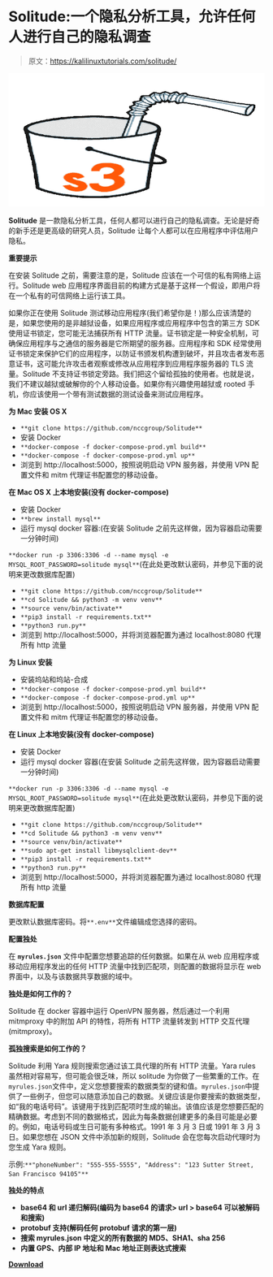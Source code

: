 # Solitude:一个隐私分析工具，允许任何人进行自己的隐私调查

> 原文：<https://kalilinuxtutorials.com/solitude/>

[![Slurp : Evaluate The Security Of S3 Buckets](img/15aec0f6380438d01ac0e13848d5c16d.png "Slurp : Evaluate The Security Of S3 Buckets")](https://1.bp.blogspot.com/-l4XI-ivpFNM/XUXVyBsthfI/AAAAAAAABpc/mSWm_mBOEB8vMqgTmhDQtJRXLngLGrp3wCLcBGAs/s1600/slurp%25281%2529.png)

**Solitude** 是一款隐私分析工具，任何人都可以进行自己的隐私调查。无论是好奇的新手还是更高级的研究人员，Solitude 让每个人都可以在应用程序中评估用户隐私。

**重要提示**

在安装 Solitude 之前，需要注意的是，Solitude 应该在一个可信的私有网络上运行。Solitude web 应用程序界面目前的构建方式是基于这样一个假设，即用户将在一个私有的可信网络上运行该工具。

如果你正在使用 Solitude 测试移动应用程序(我们希望你是！)那么应该清楚的是，如果您使用的是非越狱设备，如果应用程序或应用程序中包含的第三方 SDK 使用证书锁定，您可能无法捕获所有 HTTP 流量。证书锁定是一种安全机制，可确保应用程序与之通信的服务器是它所期望的服务器。应用程序和 SDK 经常使用证书锁定来保护它们的应用程序，以防证书颁发机构遭到破坏，并且攻击者发布恶意证书，这可能允许攻击者观察或修改从应用程序到应用程序服务器的 TLS 流量。Solitude 不支持证书锁定旁路。我们把这个留给孤独的使用者。也就是说，我们不建议越狱或破解你的个人移动设备。如果你有兴趣使用越狱或 rooted 手机，你应该使用一个带有测试数据的测试设备来测试应用程序。

**为 Mac 安装 OS X**

*   `**git clone https://github.com/nccgroup/Solitude**`
*   安装 Docker
*   `**docker-compose -f docker-compose-prod.yml build**`
*   `**docker-compose -f docker-compose-prod.yml up**`
*   浏览到 http://localhost:5000，按照说明启动 VPN 服务器，并使用 VPN 配置文件和 mitm 代理证书配置您的移动设备。

**在 Mac OS X 上本地安装(没有 docker-compose)**

*   安装 Docker
*   `**brew install mysql**`
*   运行 mysql docker 容器:(在安装 Solitude 之前先这样做，因为容器启动需要一分钟时间)

`**docker run -p 3306:3306 -d --name mysql -e MYSQL_ROOT_PASSWORD=solitude mysql**`(在此处更改默认密码，并参见下面的说明来更改数据库配置)

*   `**git clone https://github.com/nccgroup/Solitude**`
*   `**cd Solitude && python3 -m venv venv**`
*   `**source venv/bin/activate**`
*   `**pip3 install -r requirements.txt**`
*   `**python3 run.py**`
*   浏览到 http://localhost:5000，并将浏览器配置为通过 localhost:8080 代理所有 http 流量

**为 Linux 安装**

*   安装坞站和坞站-合成
*   `**docker-compose -f docker-compose-prod.yml build**`
*   `**docker-compose -f docker-compose-prod.yml up**`
*   浏览到 http://localhost:5000，按照说明启动 VPN 服务器，并使用 VPN 配置文件和 mitm 代理证书配置您的移动设备。

**在 Linux 上本地安装(没有 docker-compose)**

*   安装 Docker
*   运行 mysql docker 容器(在安装 Solitude 之前先这样做，因为容器启动需要一分钟时间)

`**docker run -p 3306:3306 -d --name mysql -e MYSQL_ROOT_PASSWORD=solitude mysql**`(在此处更改默认密码，并参见下面的说明来更改数据库配置)

*   `**git clone https://github.com/nccgroup/Solitude**`
*   `**cd Solitude && python3 -m venv venv**`
*   `**source venv/bin/activate**`
*   `**sudo apt-get install libmysqlclient-dev**`
*   `**pip3 install -r requirements.txt**`
*   `**python3 run.py**`
*   浏览到 http://localhost:5000，并将浏览器配置为通过 localhost:8080 代理所有 http 流量

**数据库配置**

更改默认数据库密码。将`**.env**`文件编辑成您选择的密码。

**配置独处**

在 **`myrules.json`** 文件中配置您想要追踪的任何数据。如果在从 web 应用程序或移动应用程序发出的任何 HTTP 流量中找到匹配项，则配置的数据将显示在 web 界面中，以及与该数据共享数据的域中。

**独处是如何工作的？**

Solitude 在 docker 容器中运行 OpenVPN 服务器，然后通过一个利用 mitmproxy 中的附加 API 的特性，将所有 HTTP 流量转发到 HTTP 交互代理(mitmproxy)。

**孤独搜索是如何工作的？**

Solitude 利用 Yara 规则搜索您通过该工具代理的所有 HTTP 流量。Yara rules 虽然相对容易写，但可能会很乏味，所以 solitude 为你做了一些繁重的工作。在`myrules.json`文件中，定义您想要搜索的数据类型的键和值。`myrules.json`中提供了一些例子，但您可以随意添加自己的数据。关键应该是你要搜索的数据类型，如“我的电话号码”。该键用于找到匹配项时生成的输出。该值应该是您想要匹配的精确数据。考虑到不同的数据格式，因此为每条数据创建更多的条目可能是必要的。例如，电话号码或生日可能有多种格式。1991 年 3 月 3 日或 1991 年 3 月 3 日。如果您想在 JSON 文件中添加新的规则，Solitude 会在您每次启动代理时为您生成 Yara 规则。

示例:`**"phoneNumber": "555-555-5555", "Address": "123 Sutter Street, San Francisco 94105"**`

**独处的特点**

*   **base64 和 url 递归解码(编码为 base64 的请求> url > base64 可以被解码和搜索)**
*   **protobuf 支持(解码任何 protobuf 请求的第一层)**
*   **搜索 myrules.json 中定义的所有数据的 MD5、SHA1、sha 256**
*   **内置 GPS、内部 IP 地址和 Mac 地址正则表达式搜索**

[**Download**](https://github.com/nccgroup/Solitude)